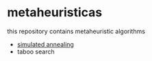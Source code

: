 # metaheuristicas
this repository contains metaheuristic algorithms 
- [simulated annealing](https://github.com/armaFab/metaheuristicas.io/tree/main/simulatedAnnealing/index.html)
- taboo search

